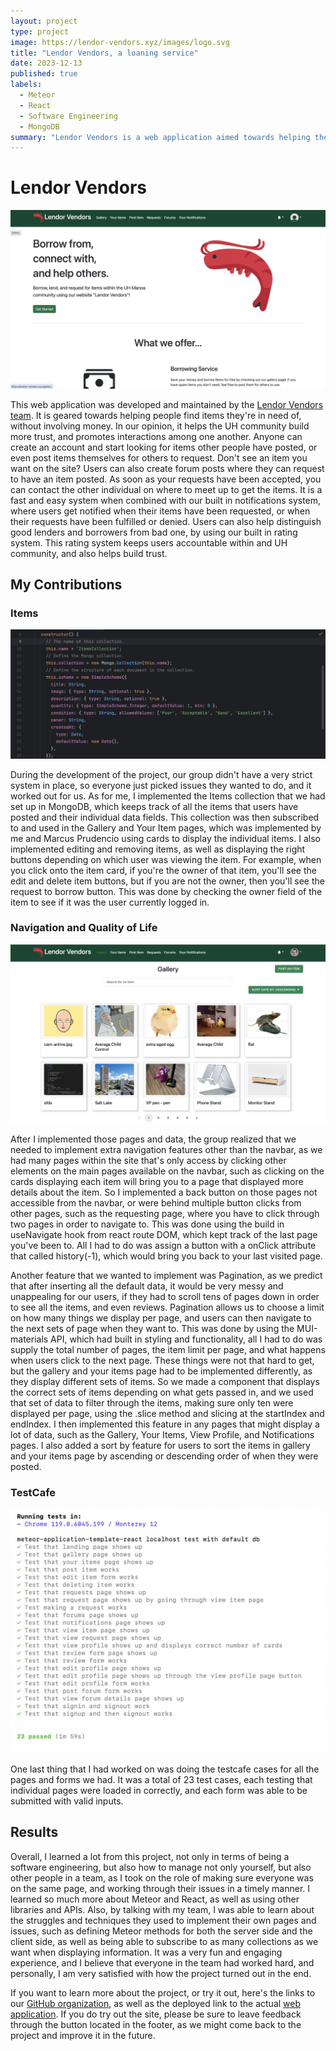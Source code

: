 ```yaml
---
layout: project
type: project
image: https://lendor-vendors.xyz/images/logo.svg
title: "Lendor Vendors, a loaning service"
date: 2023-12-13
published: true
labels:
  - Meteor
  - React
  - Software Engineering
  - MongoDB
summary: "Lendor Vendors is a web application aimed towards helping the UH community connect with one another by providing a platform where everyone can loan out items and trinkets they no longer use, to help others who might be in need of such items."
---
```


# Lendor Vendors

![](../img/Landing.png)

This web application was developed and maintained by the [Lendor Vendors team](https://github.com/orgs/lendor-vendors/teams/developers). It is geared towards helping people find items they're in need of, without involving money. In our opinion, it helps the UH community build more trust, and promotes interactions among one another. Anyone can create an account and start looking for items other people have posted, or even post items themselves for others to request. Don't see an item you want on the site? Users can also create forum posts where they can request to have an item posted. As soon as your requests have been accepted, you can contact the other individual on where to meet up to get the items. It is a fast and easy system when combined with our built in notifications system, where users get notified when their items have been requested, or when their requests have been fulfilled or denied. Users can also help distinguish good lenders and borrowers from bad one, by using our built in rating system. This rating system keeps users accountable within and UH community, and also helps build trust.

## My Contributions

### Items
![](../img/ItemsCollection.png)

During the development of the project, our group didn't have a very strict system in place, so everyone just picked issues they wanted to do, and it worked out for us. As for me, I implemented the Items collection that we had set up in MongoDB, which keeps track of all the items that users have posted and their individual data fields. This collection was then subscribed to and used in the Gallery and Your Item pages, which was implemented by me and Marcus Prudencio using cards to display the individual items. I also implemented editing and removing items, as well as displaying the right buttons depending on which user was viewing the item. For example, when you click onto the item card, if you're the owner of that item, you'll see the edit and delete item buttons, but if you are not the owner, then you'll see the request to borrow button. This was done by checking the owner field of the item to see if it was the user currently logged in. 

### Navigation and Quality of Life
![](../img/gallery.png)

After I implemented those pages and data, the group realized that we needed to implement extra navigation features other than the navbar, as we had many pages within the site that's only access by clicking other elements on the main pages available on the navbar, such as clicking on the cards displaying each item will bring you to a page that displayed more details about the item. So I implemented a back button on those pages not accessible from the navbar, or were behind multiple button clicks from other pages, such as the requesting page, where you have to click through two pages in order to navigate to. This was done using the build in useNavigate hook from react route DOM, which kept track of the last page you've been to. All I had to do was assign a button with a onClick attribute that called history(-1), which would bring you back to your last visited page. 

Another feature that we wanted to implement was Pagination, as we predict that after inserting all the default data, it would be very messy and unappealing for our users, if they had to scroll tens of pages down in order to see all the items, and even reviews. Pagination allows us to choose a limit on how many things we display per page, and users can then navigate to the next sets of page when they want to. This was done by using the MUI-materials API, which had built in styling and functionality, all I had to do was supply the total number of pages, the item limit per page, and what happens when users click to the next page. These things were not that hard to get, but the gallery and your items page had to be implemented differently, as they display different sets of items. So we made a component that displays the correct sets of items depending on what gets passed in, and we used that set of data to filter through the items, making sure only ten were displayed per page, using the .slice method and slicing at the startIndex and endIndex. I then implemented this feature in any pages that might display a lot of data, such as the Gallery, Your Items, View Profile, and Notifications pages. I also added a sort by feature for users to sort the items in gallery and your items page by ascending or descending order of when they were posted. 


### TestCafe
![](../img/testCafe.png)

One last thing that I had worked on was doing the testcafe cases for all the pages and forms we had. It was a total of 23 test cases, each testing that individual pages were loaded in correctly, and each form was able to be submitted with valid inputs. 

## Results

Overall, I learned a lot from this project, not only in terms of being a software engineering, but also how to manage not only yourself, but also other people in a team, as I took on the role of making sure everyone was on the same page, and working through their issues in a timely manner. I learned so much more about Meteor and React, as well as using other libraries and APIs. Also, by talking with my team, I was able to learn about the struggles and techniques they used to implement their own pages and issues, such as defining Meteor methods for both the server side and the client side, as well as being able to subscribe to as many collections as we want when displaying information. It was a very fun and engaging experience, and I believe that everyone in the team had worked hard, and personally, I am very satisfied with how the project turned out in the end. 

If you want to learn more about the project, or try it out, here's the links to our [GitHub organization](https://github.com/lendor-vendors/lendor-vendors), as well as the deployed link to the actual [web application](https://lendor-vendors.xyz/). If you do try out the site, please be sure to leave feedback through the button located in the footer, as we might come back to the project and improve it in the future. 

